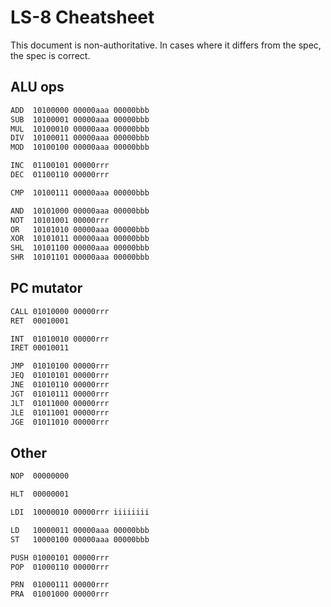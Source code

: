 # LS-8 Cheatsheet

This document is non-authoritative. In cases where it differs from the spec, the
spec is correct.

## ALU ops

```txt
ADD  10100000 00000aaa 00000bbb
SUB  10100001 00000aaa 00000bbb
MUL  10100010 00000aaa 00000bbb
DIV  10100011 00000aaa 00000bbb
MOD  10100100 00000aaa 00000bbb

INC  01100101 00000rrr
DEC  01100110 00000rrr

CMP  10100111 00000aaa 00000bbb

AND  10101000 00000aaa 00000bbb
NOT  10101001 00000rrr
OR   10101010 00000aaa 00000bbb
XOR  10101011 00000aaa 00000bbb
SHL  10101100 00000aaa 00000bbb
SHR  10101101 00000aaa 00000bbb
```

## PC mutator

```txt
CALL 01010000 00000rrr
RET  00010001

INT  01010010 00000rrr
IRET 00010011

JMP  01010100 00000rrr
JEQ  01010101 00000rrr
JNE  01010110 00000rrr
JGT  01010111 00000rrr
JLT  01011000 00000rrr
JLE  01011001 00000rrr
JGE  01011010 00000rrr
```

## Other

```txt
NOP  00000000

HLT  00000001

LDI  10000010 00000rrr iiiiiiii

LD   10000011 00000aaa 00000bbb
ST   10000100 00000aaa 00000bbb

PUSH 01000101 00000rrr
POP  01000110 00000rrr

PRN  01000111 00000rrr
PRA  01001000 00000rrr
```
